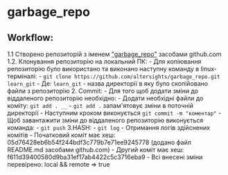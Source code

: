 # garbage_repo

## Workflow:
1.1 Створено репозиторій з іменем ["garbage_repo"](https://github.com/altersights/garbage_repo) засобами github.com
1.2. Клонування репозиторію на локальний ПК:
    - Для копіювання репозиторію було використано та виконано наступну команду в linux-терміналі:
      - `git clone https://github.com/altersights/garbage_repo.git learn_git`
    - Де: `learn_git` - назва директорії в яку було скопійовано файли з репозиторію
2. Commit:
    - Для того щоб додати зміни до віддаленого репозиторію необхідно:
      - Додати необхідні файли до коміту: `git add . __`
      - `git add .` запам'ятовує зміни в поточній директорії
    - Наступним кроком виконується `git commit -m "коментар"`
    - Щоб завантажити зміни до віддаленого репозиторію виконується команда:
      - `git push`
3.HASH:
    - `git log` - Отримання логів здійснених комітів
    - Початковий коміт має хеш: 05d76428eb6b54f244bdf3c779b7e71ee9245778 (додано файл README.md засобами github.com)
    - Другий коміт має хеш: f611d39400580d9ba31ef17ab4422c5c3716eba9
    - Всі внесені зміни перевірено: local && remote => true

